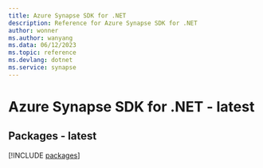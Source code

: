 ```yaml
---
title: Azure Synapse SDK for .NET
description: Reference for Azure Synapse SDK for .NET
author: wonner
ms.author: wanyang
ms.data: 06/12/2023
ms.topic: reference
ms.devlang: dotnet
ms.service: synapse
---
```

# Azure Synapse SDK for .NET - latest
## Packages - latest
[!INCLUDE [packages](synapse-index.md)]